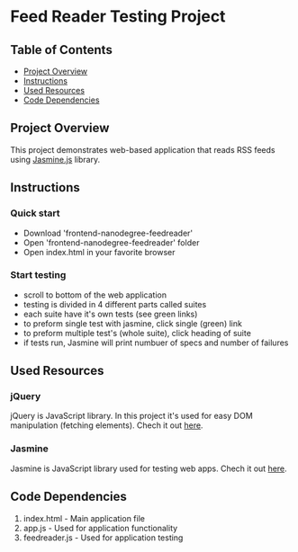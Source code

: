 # Feed Reader Testing Project

## Table of Contents

* [Project Overview](#project-overview)
* [Instructions](#instructions)
* [Used Resources](#used-resources)
* [Code Dependencies](#code-dependencies)

## Project Overview
This project demonstrates web-based application that reads RSS feeds using [Jasmine.js](http://jasmine.github.io/) library.

## Instructions

### Quick start

* Download 'frontend-nanodegree-feedreader'  
* Open 'frontend-nanodegree-feedreader' folder
* Open index.html in your favorite browser

### Start testing

* scroll to bottom of the web application
* testing is divided in 4 different parts called suites
* each suite have it's own tests (see green links)
* to preform single test with jasmine, click single (green) link
* to preform multiple test's (whole suite), click heading of suite
* if tests run, Jasmine will print numbuer of specs and number of failures

## Used Resources

### jQuery

jQuery is JavaScript library. In this project it's used for easy DOM manipulation (fetching elements). Chech it out [here](https://jquery.com/).

### Jasmine

 Jasmine is JavaScript library used for testing web apps. Chech it out [here](http://jasmine.github.io/).

## Code Dependencies

1. index.html - Main application file
2. app.js - Used for application functionality
3. feedreader.js - Used for application testing
